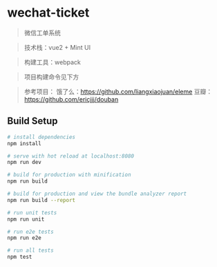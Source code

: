 # wechat-ticket

> 微信工单系统

> 技术栈：vue2 + Mint UI

> 构建工具：webpack

> 项目构建命令见下方

>参考项目：
>饿了么：https://github.com/liangxiaojuan/eleme
>豆瓣：https://github.com/ericjjj/douban



## Build Setup

``` bash
# install dependencies
npm install

# serve with hot reload at localhost:8080
npm run dev

# build for production with minification
npm run build

# build for production and view the bundle analyzer report
npm run build --report

# run unit tests
npm run unit

# run e2e tests
npm run e2e

# run all tests
npm test
```

